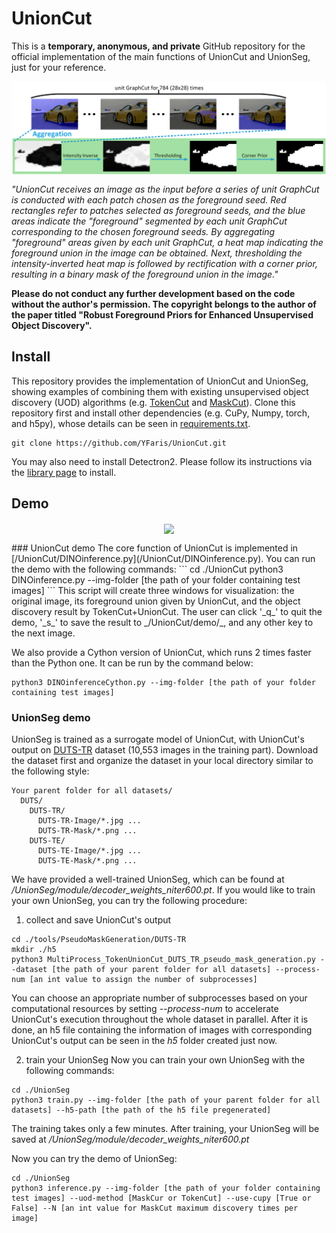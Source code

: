 # UnionCut

This is a **temporary, anonymous, and private** GitHub repository for the official implementation of the main functions of UnionCut and UnionSeg, just for your reference.

<p align="center"> <img src='doc/UnionCut_framework.png' align="center" > </p>

_"UnionCut receives an image as the input before a series of unit GraphCut is conducted with each patch chosen as the foreground seed. Red rectangles refer to patches selected as foreground seeds, and the blue areas indicate the "foreground" segmented by each unit GraphCut corresponding to the chosen foreground seeds. By aggregating "foreground" areas given by each unit GraphCut, a heat map indicating the foreground union in the image can be obtained. Next, thresholding the intensity-inverted heat map is followed by rectification with a corner prior, resulting in a binary mask of the foreground union in the image."_

**Please do not conduct any further development based on the code without the author's permission.
The copyright belongs to the author of the paper titled "Robust Foreground Priors for Enhanced Unsupervised Object Discovery".**

## Install
This repository provides the implementation of UnionCut and UnionSeg, showing examples of combining them with existing unsupervised object discovery (UOD) algorithms (e.g. [TokenCut](https://ieeexplore.ieee.org/document/10224285?denied=) and [MaskCut](https://people.eecs.berkeley.edu/~xdwang/projects/CutLER/)). Clone this repository first and install other dependencies (e.g. CuPy, Numpy, torch, and h5py), whose details can be seen in [requirements.txt](/requirements.txt).
```
git clone https://github.com/YFaris/UnionCut.git
```
You may also need to install Detectron2. Please follow its instructions via the [library page](https://github.com/facebookresearch/detectron2) to install.

## Demo
<p align="center"> <img src='doc/demo.png' align="center" > </p>
### UnionCut demo
The core function of UnionCut is implemented in [/UnionCut/DINOinference.py](/UnionCut/DINOinference.py). You can run the demo with the following commands:
```
cd ./UnionCut
python3 DINOinference.py --img-folder [the path of your folder containing test images]
```
This script will create three windows for visualization: the original image, its foreground union given by UnionCut, and the object discovery result by TokenCut+UnionCut. The user can click '_q_' to quit the demo, '_s_' to save the result to _/UnionCut/demo/_, and any other key to the next image.

We also provide a Cython version of UnionCut, which runs 2 times faster than the Python one. It can be run by the command below:
```
python3 DINOinferenceCython.py --img-folder [the path of your folder containing test images]
```

### UnionSeg demo
UnionSeg is trained as a surrogate model of UnionCut, with UnionCut's output on [DUTS-TR](http://saliencydetection.net/duts/) dataset (10,553 images in the training part). Download the dataset first and organize the dataset in your local directory similar to the following style: 
```
Your parent folder for all datasets/
  DUTS/
    DUTS-TR/
      DUTS-TR-Image/*.jpg ...
      DUTS-TR-Mask/*.png ...
    DUTS-TE/
      DUTS-TE-Image/*.jpg ...
      DUTS-TE-Mask/*.png ...
```
We have provided a well-trained UnionSeg, which can be found at _/UnionSeg/module/decoder_weights_niter600.pt_. If you would like to train your own UnionSeg, you can try the following procedure:
1. collect and save UnionCut's output
```
cd ./tools/PseudoMaskGeneration/DUTS-TR
mkdir ./h5
python3 MultiProcess_TokenUnionCut_DUTS_TR_pseudo_mask_generation.py --dataset [the path of your parent folder for all datasets] --process-num [an int value to assign the number of subprocesses]
```
You can choose an appropriate number of subprocesses based on your computational resources by setting _--process-num_ to accelerate UnionCut's execution throughout the whole dataset in parallel. After it is done, an h5 file containing the information of images with corresponding UnionCut's output can be seen in the _h5_ folder created just now.

2. train your UnionSeg
Now you can train your own UnionSeg with the following commands:
```
cd ./UnionSeg
python3 train.py --img-folder [the path of your parent folder for all datasets] --h5-path [the path of the h5 file pregenerated]
```
The training takes only a few minutes. After training, your UnionSeg will be saved at _/UnionSeg/module/decoder_weights_niter600.pt_

Now you can try the demo of UnionSeg:
```
cd ./UnionSeg
python3 inference.py --img-folder [the path of your folder containing test images] --uod-method [MaskCur or TokenCut] --use-cupy [True or False] --N [an int value for MaskCut maximum discovery times per image]
```

